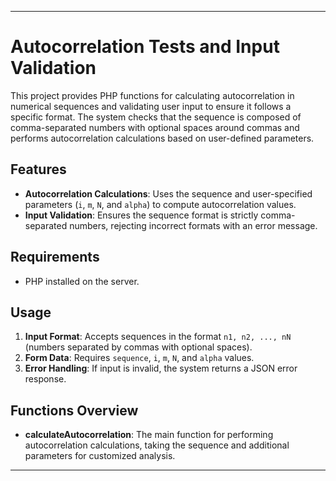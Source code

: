 
---

# Autocorrelation Tests and Input Validation

This project provides PHP functions for calculating autocorrelation in numerical sequences and validating user input to ensure it follows a specific format. The system checks that the sequence is composed of comma-separated numbers with optional spaces around commas and performs autocorrelation calculations based on user-defined parameters.

## Features

- **Autocorrelation Calculations**: Uses the sequence and user-specified parameters (`i`, `m`, `N`, and `alpha`) to compute autocorrelation values.
- **Input Validation**: Ensures the sequence format is strictly comma-separated numbers, rejecting incorrect formats with an error message.

## Requirements

- PHP installed on the server.

## Usage

1. **Input Format**: Accepts sequences in the format `n1, n2, ..., nN` (numbers separated by commas with optional spaces).
2. **Form Data**: Requires `sequence`, `i`, `m`, `N`, and `alpha` values.
3. **Error Handling**: If input is invalid, the system returns a JSON error response.

## Functions Overview

- **calculateAutocorrelation**: The main function for performing autocorrelation calculations, taking the sequence and additional parameters for customized analysis.

---
